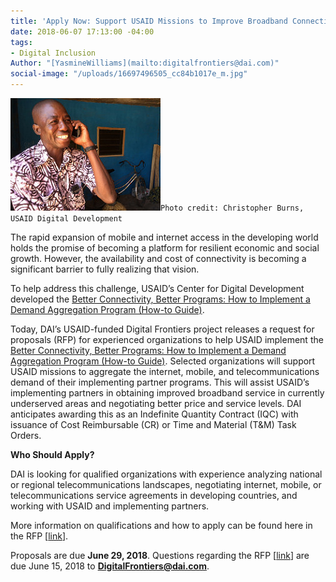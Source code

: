 ```yaml
---
title: 'Apply Now: Support USAID Missions to Improve Broadband Connectivity'
date: 2018-06-07 17:13:00 -04:00
tags:
- Digital Inclusion
Author: "[YasmineWilliams](mailto:digitalfrontiers@dai.com)"
social-image: "/uploads/16697496505_cc84b1017e_m.jpg"
---
```


![16697496505_cc84b1017e_m.jpg](/uploads/16697496505_cc84b1017e_m.jpg)`Photo credit: Christopher Burns, USAID Digital Development`

The rapid expansion of mobile and internet access in the developing world holds the promise of becoming a platform for resilient economic and social growth. However, the availability and cost of connectivity is becoming a significant barrier to fully realizing that vision.

To help address this challenge, USAID’s Center for Digital Development developed the [Better Connectivity, Better Programs: How to Implement a Demand Aggregation Program (How-to Guide)](https://www.usaid.gov/sites/default/files/documents/15396/Better_Connectivity_Better_Programs_April2018.pdf).

<!--more-->

Today, DAI’s USAID-funded Digital Frontiers project releases a request for proposals (RFP) for experienced organizations to help USAID implement the [Better Connectivity, Better Programs: How to Implement a Demand Aggregation Program (How-to Guide)](https://www.usaid.gov/sites/default/files/documents/15396/Better_Connectivity_Better_Programs_April2018.pdf). Selected organizations will support USAID missions to aggregate the internet, mobile, and telecommunications demand of their implementing partner programs. This will assist USAID’s implementing partners in obtaining improved broadband service in currently underserved areas and negotiating better price and service levels. DAI anticipates awarding this as an Indefinite Quantity Contract (IQC) with issuance of Cost Reimbursable (CR) or Time and Material (T&M) Task Orders.

**Who Should Apply?**

DAI is looking for qualified organizations with experience analyzing national or regional telecommunications landscapes, negotiating internet, mobile, or telecommunications service agreements in developing countries, and working with USAID and implementing partners.

More information on qualifications and how to apply can be found here in the RFP \[[link](https://drive.google.com/file/d/1VHCz7oXWAaYchrCeSBVCYvGvKtBWWKIK/view?usp=sharing)\].

Proposals are due **June 29, 2018**. Questions regarding the RFP \[[link](https://drive.google.com/file/d/1VHCz7oXWAaYchrCeSBVCYvGvKtBWWKIK/view?usp=sharing)\] are due June 15, 2018 to **DigitalFrontiers@dai.com**.